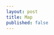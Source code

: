```yaml
---
layout: post
title: Map
published: false
---
```


<!-- {{ page.title }} Section -->
<div id="map"></div>

